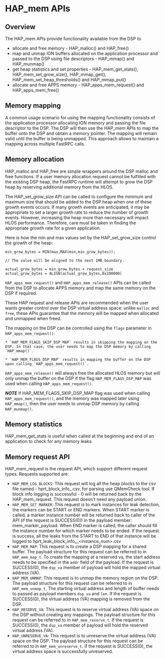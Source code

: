 # HAP_mem APIs

## Overview
The HAP_mem APIs provide functionality available from the DSP to

* allocate and free memory - HAP_malloc() and HAP_free()
* map and unmap ION buffers allocated on the application processor and passed to the DSP using file descriptors - HAP_mmap() and HAP_munmap()
* get heap statistics and set properties - HAP_mem_get_stats(), HAP_mem_set_grow_size(), HAP_mmap_get(), HAP_mem_set_heap_thresholds() and HAP_mmap_put()
* allocate and free APPS memory - HAP_apps_mem_request() and HAP_apps_mem_free()

## Memory mapping

A common usage scenario for using the mapping functionality consists of the application processor allocating ION memory and passing the file descriptor to the DSP.
The DSP will then use the HAP_mem APIs to map the buffer onto the DSP and obtain a memory pointer. The mapping will remain valid until the buffer is being unmapped.
This approach allows to maintain a mapping across multiple FastRPC calls.

## Memory allocation

HAP_malloc and HAP_free are simple wrappers around the DSP malloc and free functions.
If a user memory allocation request cannot be fulfilled with the existing DSP heap, the FastRPC
runtime will attempt to grow the DSP heap by reserving additional memory from the HLOS.

The HAP_set_grow_size API can be called to configure the minimum and maximum size that should be added to the DSP heap when one of these growth events occurs.
If many growth events are anticipated, it may be appropriate to set a larger growth rate to reduce the number of growth events.  However, increasing
the heap more than necessary will impact HLOS performance.  Therefore, care must be taken in finding the appropriate growth rate for a given application.

Here is how the min and max values set by the HAP_set_grow_size control the growth of the heap:

    min_grow_bytes = MIN(max,MAX(min,min_grow_bytes));

    // The value will be aligned to the next 1MB boundary.

    actual_grow_bytes = min_grow_bytes + request_size
    actual_grow_bytes = ALIGN(actual_grow_bytes,0x100000)

`HAP_apps_mem_request()` and `HAP_apps_mem_release()` APIs can be called from the DSP to allocate APPS memory and map the same memory on the DSP if required.

These HAP request and release APIs are recommended when the user wants greater control over the DSP virtual address space: unlike `malloc` and `free`, these APIs guarantee that the memory will be mapped when allocated and unmapped when freed.

The mapping on the DSP can be controlled using the `flags` parameter in `HAP_apps_mem_request()`:

    * `HAP_MEM_FLAGS_SKIP_DSP_MAP` results in skipping the mapping on the DSP. In that case, the user needs to map the DSP memory by calling `HAP_mmap()`.

    * `HAP_MEM_FLAGS_DSP_MAP` results in mapping the buffer on the DSP upon calling `HAP_apps_mem_request()`.

`HAP_apps_mem_release()` will always free the allocated HLOS memory but will only unmap the buffer on the DSP if the flag `HAP_MEM_FLAGS_DSP_MAP` was used when calling `HAP_apps_mem_request()`.

***NOTE***
If HAP_MEM_FLAGS_SKIP_DSP_MAP flag was used when calling `HAP_apps_mem_request()`, and the memory was mapped later using `HAP_mmap()`, then the user needs to unmap DSP memory by calling `HAP_munmap()`.

## Memory statistics

HAP_mem_get_stats is useful when called at the beginning and end of an application to check for any memory leaks.

## Memory request API
HAP_mem_request is the request API, which support different request types. Requests supported are:

* `HAP_MEM_LOG_BLOCKS`: This request will log all the heap blocks to the csv file named - hprt_block_info_<asid>.csv, for parsing use QMemCheck tool.
    If block info logging is successful - 0 will be returned back by the HAP_mem_request. This request doesn't need any payload union.
* `HAP_MEM_SET_MARKER`: This request is to mark instances for leak detection, the markers can be START or END markers.
    When START marker is called, a marker instance number will be returned back to caller of the API (if the request is SUCCESS(0)) in the payload member:
    mem_marker_payload.
    When END marker is called, the caller should fill the instance number for which marker needs to be ended. If the request is success,
    all the leaks from the START to END of that instance will be logged to hprt_leak_block_info_<asid>_<instance_num>.csv
* `HAP_MEM_MAP`: This request is to create a DSP mapping for a shared buffer.
    The payload structure for this request can be referred to in `HAP_mem_map_t`. To create the mapping at a reserved va, the start address needs to be specified in the `addr` field of the payload.
    If the request is SUCCESS(0), the `dsp_va` member of payload will hold the mapped virtual address (VA).
* `HAP_MEM_UNMAP`: This request is to unmap the memory region on the DSP.
    The payload structure for this request can be referred to in `HAP_mem_unmap_t`. The starting virtual address and length of buffer needs to passed as payload members `dsp_va` and `len`.
    If the request is SUCCESS(0), the virtual address (VA) mapping is removed from the DSP.
* `HAP_RESERVE_VA`: This request is to reserve virtual address (VA) space on the DSP without creating any mappings.
    The payload structure for this request can be referred to in `HAP_mem_reserve_t`.
    If the request is SUCCESS(0), the `dsp_va` member of payload will hold the reserved virtual address (VA).
* `HAP_UNRESERVE_VA`: This request is to unreserve the virtual address (VA) space on the DSP.
    The payload structure for this request can be referred to in `HAP_mem_unreserve_t`. If the request is SUCCESS(0), the virtual address space is successfully unreserved.
